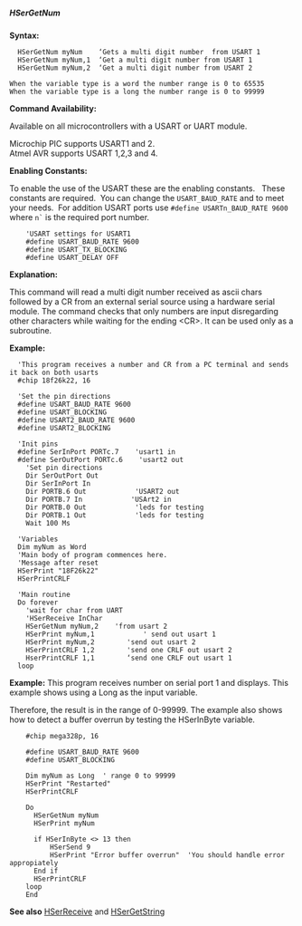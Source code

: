<div class="section">

<div class="titlepage">

<div>

<div>

##### <span id="hsergetnum"></span>HSerGetNum

</div>

</div>

</div>

<span class="strong">**Syntax:**</span>

``` screen
  HSerGetNum myNum    ‘Gets a multi digit number  from USART 1
  HSerGetNum myNum,1  ‘Get a multi digit number from USART 1
  HSerGetNum myNum,2  ‘Get a multi digit number from USART 2
```

``` literallayout
When the variable type is a word the number range is 0 to 65535
When the variable type is a long the number range is 0 to 99999
```

<span class="strong">**Command Availability:**</span>

Available on all microcontrollers with a USART or UART module.  

Microchip PIC supports USART1 and 2.  
Atmel AVR supports USART 1,2,3 and 4.

<span class="strong">**Enabling Constants:**</span>

To enable the use of the USART these are the enabling constants.   These
constants are required.  You can change the `USART_BAUD_RATE` and to
meet your needs.  For addition USART ports use
`#define USARTn_BAUD_RATE 9600` where `` n` `` is the required port
number.

``` screen
    'USART settings for USART1
    #define USART_BAUD_RATE 9600
    #define USART_TX_BLOCKING
    #define USART_DELAY OFF
```

<span class="strong">**Explanation:**</span>

This command will read a multi digit number received as ascii chars
followed by a CR from an external serial source using a hardware serial
module. The command checks that only numbers are input disregarding
other characters while waiting for the ending &lt;CR&gt;. It can be used
only as a subroutine.

<span class="strong">**Example:**</span>

``` screen
  'This program receives a number and CR from a PC terminal and sends it back on both usarts
  #chip 18f26k22, 16

  'Set the pin directions
  #define USART_BAUD_RATE 9600
  #define USART_BLOCKING
  #define USART2_BAUD_RATE 9600
  #define USART2_BLOCKING

  'Init pins
  #define SerInPort PORTc.7    'usart1 in
  #define SerOutPort PORTc.6    'usart2 out
    'Set pin directions
    Dir SerOutPort Out
    Dir SerInPort In
    Dir PORTB.6 Out            'USART2 out
    Dir PORTB.7 In            'USArt2 in
    Dir PORTB.0 Out            'leds for testing
    Dir PORTB.1 Out            'leds for testing
    Wait 100 Ms

  'Variables
  Dim myNum as Word
  'Main body of program commences here.
  'Message after reset
  HSerPrint "18F26k22"
  HSerPrintCRLF

  'Main routine
  Do forever
    'wait for char from UART
    'HSerReceive InChar
    HSerGetNum myNum,2    'from usart 2
    HSerPrint myNum,1            ' send out usart 1
    HSerPrint myNum,2        'send out usart 2
    HSerPrintCRLF 1,2        'send one CRLF out usart 2
    HserPrintCRLF 1,1        ‘send one CRLF out usart 1
  loop
```

<span class="strong">**Example:**</span> This program receives number on
serial port 1 and displays. This example shows using a Long as the input
variable.

Therefore, the result is in the range of 0-99999. The example also shows
how to detect a buffer overrun by testing the HSerInByte variable.

``` screen
    #chip mega328p, 16

    #define USART_BAUD_RATE 9600
    #define USART_BLOCKING

    Dim myNum as Long  ' range 0 to 99999
    HSerPrint "Restarted"
    HSerPrintCRLF

    Do
      HSerGetNum myNum
      HSerPrint myNum

      if HSerInByte <> 13 then
          HSerSend 9
          HSerPrint "Error buffer overrun"  'You should handle error appropiately
      End if
      HSerPrintCRLF
    loop
    End
```

<span class="strong">**See also**</span>
<a href="hserreceive" class="link" title="HSerReceive">HSerReceive</a>
and
<a href="hsergetstring" class="link" title="HSerGetString">HSerGetString</a>

</div>

